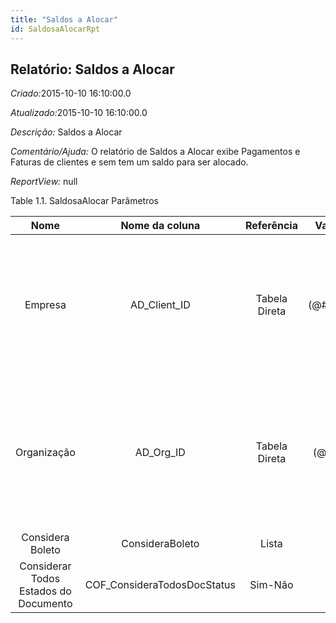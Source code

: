 ```yaml
---
title: "Saldos a Alocar"
id: SaldosaAlocarRpt
---
```

<div id="d209187e1" class="section chapter">

<div class="titlepage">

<div>

<div>

## Relatório: Saldos a Alocar

</div>

</div>

</div>

<span class="emphasis"> *Criado:*</span>2015-10-10 16:10:00.0

<span class="emphasis">*Atualizado:*</span>2015-10-10 16:10:00.0

<span class="emphasis"> *Descrição:* </span>Saldos a Alocar

<span class="emphasis"> *Comentário/Ajuda:* </span>O relatório de Saldos
a Alocar exibe Pagamentos e Faturas de clientes e sem tem um saldo para
ser alocado.

<span class="emphasis"> *ReportView:* </span>null

<div id="d209187e25" class="table">

<div class="table-title">

Table 1.1. SaldosaAlocar
Parâmetros

</div>

<div class="table-contents">

|                 Nome                  |        Nome da coluna        |  Referência   |   Valores(Padrão)    |                 Descrição                 |                                                                            Comentário/Ajuda                                                                            |
| :-----------------------------------: | :--------------------------: | :-----------: | :------------------: | :---------------------------------------: | :--------------------------------------------------------------------------------------------------------------------------------------------------------------------: |
|                Empresa                |        AD\_Client\_ID        | Tabela Direta | (@\#AD\_Client\_ID@) |  Empresa/Locatário para esta instalação.  | Uma Empresa é uma Companhia ou uma Entidade Legal (pessoa jurídica). Dados não podem ser compartilhados entre Empresas. Locatário é um sinônimo para Empresa (Client). |
|              Organização              |         AD\_Org\_ID          | Tabela Direta |  (@\#AD\_Org\_ID@)   | Entidade organizacional dentro da Empresa |      Uma "Organização" é uma unidade de sua "Empresa" ou "Entidade Legal" - os exemplos são loja, departamento. Você pode compartilhar dados entre organizações.       |
|           Considera Boleto            |       ConsideraBoleto        |     Lista     |       Não Sim        |                   null                    |                                                                                  null                                                                                  |
| Considerar Todos Estados do Documento | COF\_ConsideraTodosDocStatus |    Sim-Não    |                      |                   null                    |                                                                                  null                                                                                  |

</div>

</div>

  

</div>

